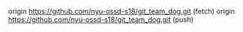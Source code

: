origin	https://github.com/nyu-ossd-s18/git_team_dog.git (fetch)
origin	https://github.com/nyu-ossd-s18/git_team_dog.git (push)
